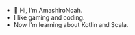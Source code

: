 - 👋 Hi, I’m AmashiroNoah.
- I like gaming and coding.
- Now I'm learning about Kotlin and Scala.
<!---
AmashiroNoah/AmashiroNoah is a ✨ special ✨ repository because its `README.md` (this file) appears on your GitHub profile.
You can click the Preview link to take a look at your changes.
--->
